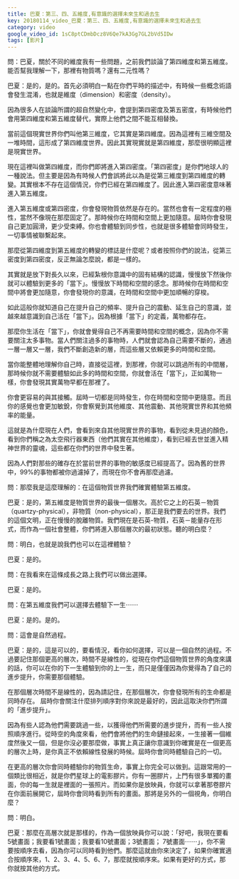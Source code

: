 ```yaml
---
title: 巴夏：第三、四、五維度,有意識的選擇未來生和過去生
key: 20180114_video_巴夏：第三、四、五維度,有意識的選擇未來生和過去生
category: video
google_video_id: 1sC8ptCDmbDcz8V6Qe7kA3Gg7GL2bVd5IDw
tags: [影片]
---
```


問：巴夏，關於不同的維度我有一些問題，之前我們談論了第四維度和第五維度。能否幫我理解一下，那裡有物質嗎？還有二元性嗎？

巴夏：是的，是的。首先必須明白一點在你們平時的描述中，有時候一些概念術語會發生混淆，也就是維度（dimension）和密度（density）。

因為很多人在談論所謂的超自然變化中，會提到第四密度及第五密度，有時候他們會用第四維度和第五維度替代，實際上他們之間不能互相替換。

當前這個現實世界你們叫他第三維度，它其實是第四維度。因為這裡有三維空間及一堆時間，這形成了第四維度世界。因此其實現實就是第四維度，那麼很明顯這裡是現實世界。

現在這裡叫做第四維度，而你們即將進入第四密度。「第四密度」是你們地球人的一種說法。但主要是因為有時候人們會誤將此以為是從第三維度到第四維度的轉變。其實根本不存在這個情況，你們已經在第四維度了。因此進入第四密度意味著進入第五維度。

進入第五維度或第四密度，你會發現物質依然是存在的。當然也會有一定程度的極性，當然不像現在那麼固定了。那時候你在時間和空間上更加隨意。屆時你會發現自己更加圓滑，更少受束縛。你也會體驗到同步性，也就是很多體驗會同時發生，一切事情被聯繫起來。

那麼從第四維度到第五維度的轉變的標誌是什麼呢？或者按照你們的說法，從第三密度到第四密度，反正無論怎麼說，都是一樣的。

其實就是放下對長久以來，已經紮根你意識中的固有結構的認識，慢慢放下然後你就可以體驗到更多的「當下」。慢慢放下時間和空間的感念。那時候你在時間和空間中將會更加隨意，你會發現你的意識，在時間和空間中更加順暢的穿梭。

如此這般你就知道自己在提升自己的頻率、提升自己的震動、延生自己的意識，並越來越意識到自己活在「當下」。因為根據「當下」的定義，萬物都存在。

那麼你生活在「當下」，你就會覺得自己不再需要時間和空間的概念，因為你不需要關注太多事物。當人們關注過多的事物時，人們就會認為自己需要不斷的，通過一層一層又一層，我們不斷創造新的層，而這些層又依賴更多的時間和空間。

當你能整體地理解你自己時，直接從這裡，到那裡，你就可以跳過所有的中間層，那時候你就不需要體驗如此多的時間和空間，你就會活在「當下」，正如萬物一樣，你會發現其實萬物早都在那裡了。

你會更容易的與其接觸。屆時一切都是同時發生，你在時間和空間中更隨意。而且你的感覺也會更加敏銳，你會察覺到其他維度、其他震動、其他現實世界和其他頻率的能量。

這就是為什麼現在人們，會看到來自其他現實世界的事物，看到從未見過的顏色，看到你們稱之為太空飛行器東西（他們其實在其他維度），看到已經去世並進入精神世界的靈魂，這些都在你們的世界中發生著。

因為人們對那些的確存在於當前世界的事物的敏感度已經提高了。因為舊的世界中，99%的事物都被你過濾掉了，而現在你不會再那麼過濾。

問：那麼我是這麼理解的：在這個物質世界我們確實體驗第五維度。

巴夏：是的，第五維度是物質世界的最後一個層次。高於它之上的石英－物質（quartzy-physical），非物質（non-physical），那正是我們要去的世界。我們的這個文明，正在慢慢的脫離物質。我們現在是石英-物質，石英－能量存在形式，而作為一個社會整體，你們將進入那個層次的最初狀態。聽的明白麼？

問：明白，也就是說我們也可以在這裡體驗？

巴夏：是的。

問：在我看來在這條成長之路上我們可以做出選擇。

巴夏：是的。

問：在第五維度我們可以選擇去體驗下一生⋯⋯

巴夏：是的。是的。

問：這會是自然過程。

巴夏：是的，這是可以的，要看情況，看你如何選擇，可以是一個自然的過程。不過要記住那個更高的層次，時間不是線性的，從現在你們這個物質世界的角度來講的話，你可以在你的下一生體驗到你的上一生，而只是僅僅因為你覺得為了自己的進步提升，你需要那個體驗。

在那個層次時間不是線性的，因為請記住，在那個層次，你會發現所有的生命都是同時存在。
屆時你會關注什麼排列順序對你來說是最好的，因此這取決你們所謂的「進步提升」。

因為有些人認為他們需要跳過一些，以獲得他們所需要的進步提升，而有一些人按照順序進行。從時空的角度來看，他們會將他們的生命鏈接起來，一生接著一個維度然後又一個，但是你沒必要那麼做，事實上真正讓你意識到你確實是在一個更高的層次上時，是你真正不依賴線性發展的時候。屆時你會同時體驗自己的一切。

在更高的層次你會同時體驗你的物質生命，事實上你完全可以做到。這跟常用的一個類比很相近，就是你們星球上的電影膠片。你有一圈膠片，上門有很多單獨的畫面，你的每一生就是裡面的一張照片。而如果你是放映員，你就可以拿著那卷膠片在你面前展開它，屆時你會同時看到所有的畫面。那將是另外的一個視角，你明白麼？

問：明白。

巴夏：那麼在高層次就是那樣的，作為一個放映員你可以說：「好吧，我現在要看5號畫面；我要看1號畫面；我要看10號畫面；3號畫面； 7號畫面⋯⋯」，你不需要按順序去看，因為你可以同時看到他們。那麼這就由你來決定了，如果你確實適合按順序來，1、2、3、4、5、6、7，那麼就按順序來。如果有更好的方式，那你就按其他的方式。

